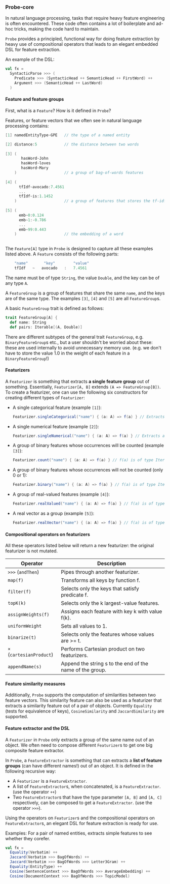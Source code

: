 
### Probe-core
In natural language processing, tasks that require heavy feature engineering is often encountered. 
These code often contains a lot of boilerplate and ad-hoc tricks, making the code hard to maintain.

`Probe` provides a principled, functional way for doing feature extraction by heavy use of compositional 
operators that leads to an elegant embedded DSL for feature extraction.

An example of the DSL:
```scala
val fx = 
  SyntacticParse >>> (
    Predicate >>> (SyntacticHead ++ SemanticHead ++ FirstWord) ++
    Argument >>> (SemanticHead ++ LastWord)
  )
```

#### Feature and feature groups
First, what is a `Feature`? How is it defined in `Probe`?

Features, or feature vectors that we often see in natural language processing contains:
```scala
[1] namedEntityType~GPE   // the type of a named entity

[2] distance:5            // the distance between two words
   
[3] (
       hasWord~John
       hasWord~loves
       hasWord~Mary
    )                     // a group of bag-of-words features
   
[4] (
      tfIdf~avocado:7.4561
      ...
      tfIdf~is:1.1452
    )                     // a group of features that stores the tf-idf value of each word
    
[5] (
      emb~0:0.124
      emb~1:-0.786
      ...
      emb~99:0.443
    )                     // the embedding of a word
    
```
The `Feature[A]` type in `Probe` is designed to capture all these examples listed above. 
A `Feature` consists of the following parts:
```scala
    "name"       "key"        "value"
    tfIdf   ~   avocado   :   7.4561
```
The name must be of type `String`, the value `Double`, and the key can be of any type `A`.

A `FeatureGroup` is a group of features that share the same `name`, and the keys are of the same type. 
The examples `[3]`, `[4]` and `[5]` are all `FeatureGroup`s.

A basic `FeatureGroup` trait is defined as follows:
```scala
trait FeatureGroup[A] {
  def name: String
  def pairs: Iterable[(A, Double)]
```
There are different subtypes of the general trait `FeatureGroup`, e.g. `BinaryFeatureGroup`s etc.,
but a user shouldn't be worried about these: these are used internally to avoid unnecessary
memory use. (e.g. we don't have to store the value 1.0 in the weight of each feature in a `BinaryFeatureGroup`!)

#### Featurizers
A `Featurizer` is something that extracts **a single feature group** out of something. Essentially, `Featurizer[A, B]`
extends `(A => FeatureGroup[B])`. To create a featurizer, one can use the following six constructors for creating
different types of `Featurizer`:
 - A single categorical feature (example `[1]`):
 
   ```scala
   Featurizer.singleCategorical("name") { (a: A) => f(a) } // Extracts a single feature f(a) out of a.
   ```
 
- A single numerical feature (example `[2]`):
 
   ```scala
   Featurizer.singleNumerical("name") { (a: A) => f(a) } // Extracts a single feature "()" out of a with weight f(a).
   ```
 
- A group of binary features whose occurrences will be counted (example `[3]`):
  
   ```scala
   Featurizer.count("name") { (a: A) => f(a) } // f(a) is of type Iterable[B] that contains the list of features.
   ```

- A group of binary features whose occurrences will not be counted (only 0 or 1):

   ```scala
   Featurizer.binary("name") { (a: A) => f(a) } // f(a) is of type Iterable[B] that contains the list of features.
   ```

- A group of real-valued features (example `[4]`):

   ```scala
   Featurizer.realValued("name") { (a: A) => f(a) } // f(a) is of type Iterable[(B, Double)] which are (key, value) pairs.
   ```
   
- A real vector as a group (example `[5]`):

   ```scala
   Featurizer.realVector("name") { (a: A) => f(a) } // f(a) is of type Array[Double].
   ```

#### Compositional operators on featurizers
All these operators listed below will return a new featurizer: the original featurizer is not mutated.

| Operator                 | Description                                              |
|--------------------------|----------------------------------------------------------|
| `>>>` (`andThen`)        | Pipes through another featurizer.                        |
| `map(f)`                 | Transforms all keys by function f.                       |
| `filter(f)`              | Selects only the keys that satisfy predicate f.          |
| `topK(k)`                | Selects only the k largest-value features.               |
| `assignWeights(f)`       | Assigns each feature with key k with value f(k).         |
| `uniformWeight`          | Sets all values to 1.                                    |
| `binarize(t)`            | Selects only the features whose values are >= t.         |
| `×` (`cartesianProduct`) | Performs Cartesian product on two featurizers.           |
| `appendName(s)`          | Append the string s to the end of the name of the group. |

#### Feature similarity measures
Additionally, `Probe` supports the computation of similarities between two feature vectors. This similarity feature can also be used as a featurizer that extracts a similarity feature out of a pair of objects. Currently `Equality` (tests for equivalence of keys), `CosineSimilarity` and `JaccardSimilarity` are supported.

#### Feature extractor and the DSL
A `Featurizer` in `Probe` only extracts a group of the same name out of an object. We often need to compose different `Featurizer`s to get one big composite feature extractor.

In `Probe`, a `FeatureExtractor` is something that can extracts a **list of feature groups** (can have different names!) out of an object. It is defined in the following recursive way:
 - A `Featurizer` is a `FeatureExtractor`.
 - A list of `FeatureExtractor`s, when concatenated, is a `FeatureExtractor`. (use the operator `++`)
 - Two `FeatureExtractor`s that have the type parameter `[A, B]` and `[A, C]` respectively, can be composed to get a `FeatureExtractor`. (use the operator `>>>`).

Using the operators on `Featurizer`s and the compositional operators on `FeatureExtractor`s, an elegant DSL for feature extraction is ready for use.

Examples:
  For a pair of named entities, extracts simple features to see whether they corefer.
  ```scala
  val fx = 
    Equality(Verbatim) ++
    Jaccard(Verbatim >>> BagOfWords) ++
    Jaccard(Verbatim >>> BagOfWords >>> Letter3Gram) ++
    Equality(EntityType) ++
    Cosine(SentenceContext >>> BagOfWords >>> AverageEmbedding) ++
    Cosine(DocumentContext >>> BagOfWords >>> TopicModel)
```
